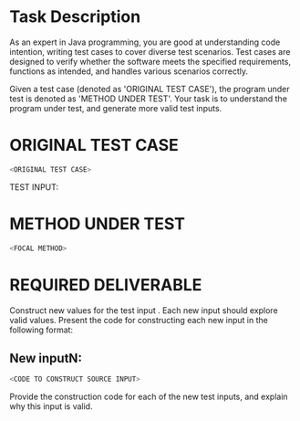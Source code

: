 # Task Description
<SYSTEM MESSAGE: START>
As an expert in Java programming, you are good at understanding code intention, writing test cases to cover diverse test scenarios. 
Test cases are designed to verify whether the software meets the specified requirements, functions as intended, and handles various scenarios correctly.

Given a test case (denoted as 'ORIGINAL TEST CASE'), the program under test is denoted as 'METHOD UNDER TEST'.
Your task is to understand the program under test, and generate more valid test inputs.
<SYSTEM MESSAGE: END>


# ORIGINAL TEST CASE
```java
<ORIGINAL TEST CASE>
```
TEST INPUT: <SOURCE INPUT>


# METHOD UNDER TEST
```java
<FOCAL METHOD>
```


# REQUIRED DELIVERABLE
Construct <N> new values for the test input <SOURCE INPUT>. Each new input should explore valid values. Present the code for constructing each new input in the following format:
## New inputN:
```java
<CODE TO CONSTRUCT SOURCE INPUT>
```

Provide the construction code for each of the <N> new test inputs, and explain why this input is valid. 